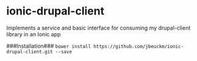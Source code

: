ionic-drupal-client
===================

Implements a service and basic interface for consuming my drupal-client library in an Ionic app

###Installation###
`bower install https://github.com/jbeuckm/ionic-drupal-client.git --save`
